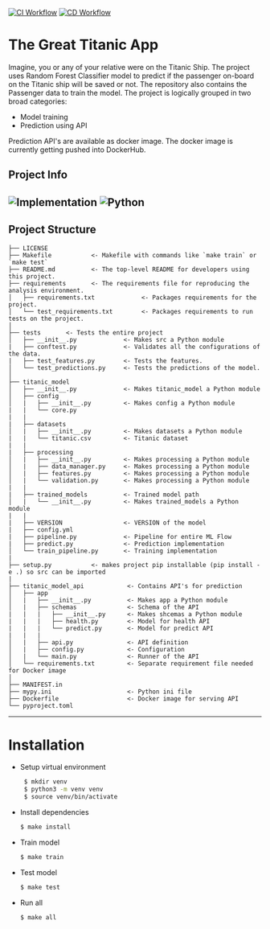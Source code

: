 [![CI Workflow](https://github.com/aimarker/titanic_app/actions/workflows/CI.yml/badge.svg)](https://github.com/aimarker/titanic_app/actions/workflows/CI.yml/badge.svg) [![CD Workflow](https://github.com/aimarker/titanic_app/actions/workflows/CD.yml/badge.svg)](https://github.com/aimarker/titanic_app/actions/workflows/CD.yml/badge.svg)

# The Great Titanic App

Imagine, you or any of your relative were on the Titanic Ship. The project uses Random Forest Classifier model to predict if the passenger on-board on the Titanic ship will be saved or not.
The repository also contains the Passenger data to train the model. The project is logically grouped in two broad categories:
* Model training
* Prediction using API

Prediction API's are available as docker image. The docker image is currently getting pushed into DockerHub.

Project Info
------------
![Implementation](https://img.shields.io/badge/Implementation-Python-blue)      ![Python](https://img.shields.io/badge/Python-3.7|3.8|3.9|3.10-blue)
------------

Project Structure
------------

    ├── LICENSE
    ├── Makefile           <- Makefile with commands like `make train` or `make test`
    ├── README.md          <- The top-level README for developers using this project.
    ├── requirements       <- The requirements file for reproducing the analysis environment.
    │   ├── requirements.txt             <- Packages requirements for the project.
    │   └── test_requirements.txt        <- Packages requirements to run tests on the project.
    │
    ├── tests       <- Tests the entire project
    │   ├── __init__.py             <- Makes src a Python module
    |   ├── conftest.py             <- Validates all the configurations of the data.
    |   ├── test_features.py        <- Tests the features.
    │   └── test_predictions.py     <- Tests the predictions of the model.
    │
    ├── titanic_model       
    │   ├── __init__.py             <- Makes titanic_model a Python module
    │   ├── config          
    │   |   ├── __init__.py         <- Makes config a Python module
    |   |   └── core.py 
    |   |
    |   ├── datasets        
    │   |   ├── __init__.py         <- Makes datasets a Python module
    |   |   └── titanic.csv         <- Titanic dataset
    |   |
    |   ├── processing      
    │   |   ├── __init__.py         <- Makes processing a Python module
    │   |   ├── data_manager.py     <- Makes processing a Python module
    │   |   ├── features.py         <- Makes processing a Python module
    │   |   └── validation.py       <- Makes processing a Python module
    |   |
    |   ├── trained_models          <- Trained model path
    │   |   └── __init__.py         <- Makes trained_models a Python module
    |   |
    |   ├── VERSION                 <- VERSION of the model
    |   ├── config.yml
    |   ├── pipeline.py             <- Pipeline for entire ML Flow
    |   ├── predict.py              <- Prediction implementation
    │   └── train_pipeline.py       <- Training implementation
    |
    ├── setup.py           <- makes project pip installable (pip install -e .) so src can be imported
    |
    ├── titanic_model_api            <- Contains API's for prediction
    │   ├── app          
    │   |   ├── __init__.py          <- Makes app a Python module
    │   |   ├── schemas              <- Schema of the API
    |   |   |   ├── __init__.py      <- Makes shcemas a Python module
    |   |   |   ├── health.py        <- Model for health API
    |   |   |   └── predict.py       <- Model for predict API
    |   |   |    
    │   |   ├── api.py               <- API definition
    │   |   ├── config.py            <- Configuration
    │   |   └── main.py              <- Runner of the API
    │   └── requirements.txt         <- Separate requirement file needed for Docker image
    │
    ├── MANIFEST.in   
    ├── mypy.ini                     <- Python ini file
    ├── Dockerfile                   <- Docker image for serving API
    └── pyproject.toml


--------

# Installation

* Setup virtual environment
  ```bash
   $ mkdir venv
   $ python3 -m venv venv
   $ source venv/bin/activate
  ```
* Install dependencies
  ```bash
  $ make install
  ```
* Train model
  ```bash
  $ make train
  ```
* Test model
  ```bash
  $ make test
  ```
* Run all
  ```bash
  $ make all
  ```
